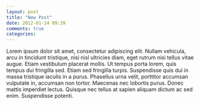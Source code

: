 ```yaml
---
layout: post
title: "New Post"
date: 2012-01-24 09:39
comments: true
categories: 
---
```

Lorem ipsum dolor sit amet, consectetur adipiscing elit. Nullam vehicula, arcu in tincidunt tristique, nisi nisl ultricies diam, eget rutrum nisi tellus vitae augue. Etiam vestibulum placerat mollis. Ut tempus porta lorem, quis tempus dui fringilla sed. Etiam sed fringilla turpis. Suspendisse quis dui in massa tristique iaculis in a purus. Phasellus urna velit, porttitor accumsan vulputate in, accumsan non tortor. Maecenas nec lobortis purus. Donec mattis imperdiet lectus. Quisque nec tellus at sapien aliquam dictum ac sed enim. Suspendisse potenti.